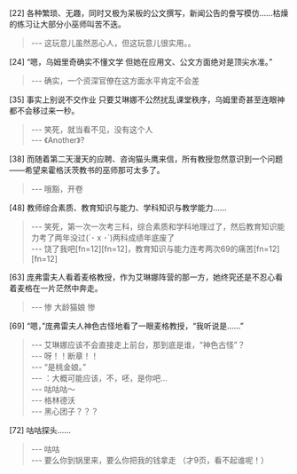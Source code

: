 
[22] 各种繁琐、无趣，同时又极为呆板的公文撰写，新闻公告的誊写模仿……枯燥的练习让大部分小巫师叫苦不迭。
>--- 这玩意儿虽然恶心人，但这玩意儿很实用。。<br>

[24] “嗯，乌姆里奇确实不懂文学 但她在应用文、公文方面绝对是顶尖水准。”
>--- 确实，一个资深官僚在这方面水平肯定不会差<br>

[35] 事实上别说不交作业 只要艾琳娜不公然扰乱课堂秩序，乌姆里奇甚至连眼神都不会移过来一秒。
>--- 笑死，就当看不见，没有这个人<br>
>--- 《Another》?<br>

[38] 而随着第二天漫天的应聘、咨询猫头鹰来信，所有教授忽然意识到一个问题——希望来霍格沃茨教书的巫师那可太多了。
>--- 哦豁，开卷<br>

[48] 教师综合素质、教育知识与能力、学科知识与教学能力……
>--- 笑死，第一次一次考三科，综合素质和学科地理过了，然后教育知识能力考了两年没过(´･ x ･`)两科成绩年底废了<br>
>--- 饶了我吧[fn=12][fn=12]，教育知识与能力连考两次69的痛苦[fn=12][fn=12]<br>

[63] 庞弗雷夫人看着麦格教授，作为艾琳娜阵营的那一方，她终究还是不忍心看着麦格在一片茫然中奔走。
>--- 惨 大龄猫娘 惨<br>

[69] “嗯，”庞弗雷夫人神色古怪地看了一眼麦格教授，“我听说是……”
>--- 艾琳娜应该不会直接走上前台，那到底是谁，“神色古怪”？<br>
>--- 呀！！断章！！<br>
>--- “是桃金娘。”<br>
>--- ：大概可能应该，不，呸，是你吧…<br>
>--- 咕咕咕～<br>
>--- 格林德沃<br>
>--- 黑心团子？？？<br>

[72] 咕咕探头……
>--- 咕咕<br>
>--- 要么你到锅里来，要么你把我的钱拿走
（才9页，看不起谁呢！）<br>

